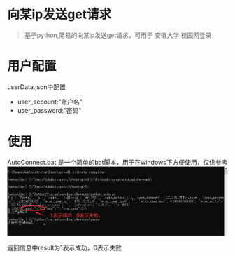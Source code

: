 # 向某ip发送get请求
> 基于python,简易的向某ip发送get请求，可用于 安徽大学 校园网登录
# 用户配置
userData.json中配置
- user_account:"账户名"
- user_password:"密码"
# 使用
AutoConnect.bat 是一个简单的bat脚本，用于在windows下方便使用，仅供参考
![AutoConnect.bat连接示例](./Example.png)

返回信息中result为1表示成功，0表示失败